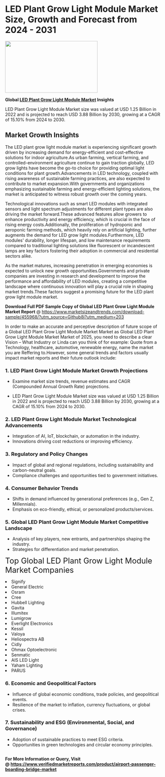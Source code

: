 <H1>LED Plant Grow Light Module Market Size, Growth and Forecast from 2024 - 2031</H1><img class="aligncenter size-medium wp-image-584254" src="https://thirdeyenews.in/wp-content/uploads/2024/09/Global-Market-Research-300x168.jpeg" alt="" width="300" height="168" /><p><strong>Global&nbsp;<a href="https://www.marketsizeandtrends.com/download-sample/455968/?utm_source=Github8j?utm_medium=203">LED Plant Grow Light Module Market</a> Insights</strong></p><p>LED Plant Grow Light Module Market size was valued at USD 1.25 Billion in 2022 and is projected to reach USD 3.88 Billion by 2030, growing at a CAGR of 15.10% from 2024 to 2030.</p><p><h2>Market Growth Insights</h2> <p>The LED plant grow light module market is experiencing significant growth driven by increasing demand for energy-efficient and cost-effective solutions for indoor agriculture.As urban farming, vertical farming, and controlled-environment agriculture continue to gain traction globally, LED grow lights have become the go-to choice for providing optimal light conditions for plant growth.Advancements in LED technology, coupled with rising awareness of sustainable farming practices, are also expected to contribute to market expansion.With governments and organizations emphasizing sustainable farming and energy-efficient lighting solutions, the market is anticipated to witness robust growth over the coming years.</p> <p>Technological innovations such as smart LED modules with integrated sensors and light spectrum adjustments for different plant types are also driving the market forward.These advanced features allow growers to enhance productivity and energy efficiency, which is crucial in the face of rising energy costs.Additionally, the proliferation of hydroponic and aeroponic farming methods, which heavily rely on artificial lighting, further augments the demand for LED grow light modules.Furthermore, LED modules' durability, longer lifespan, and low maintenance requirements compared to traditional lighting solutions like fluorescent or incandescent lamps are key factors fostering their adoption in commercial and residential sectors alike.</p> <p>As the market matures, increasing penetration in emerging economies is expected to unlock new growth opportunities.Governments and private companies are investing in research and development to improve the performance and affordability of LED modules, creating a competitive landscape where continuous innovation will play a crucial role in shaping market trends.These factors suggest a promising future for the LED plant grow light module market.</p> <p><span class=""><strong>Download Full PDF Sample Copy of Global LED Plant Grow Light Module Market Report</strong> @ <a href="https://www.marketsizeandtrends.com/download-sample/455968/?utm_source=Github8j?utm_medium=203" target="_blank">https://www.marketsizeandtrends.com/download-sample/455968/?utm_source=Github8j?utm_medium=203</a></span></p><p>In order to make an accurate and perceptive description of future scope of a Global&nbsp;LED Plant Grow Light Module Market Market as Global&nbsp;LED Plant Grow Light Module Market Market of 2025, you need to describe a clear Vision &ndash; What Industry or Linda can you think of for example: Quote from a Technology, healthcare, automotive, renewable energy, name the market you are Reffering to.However, some general trends and factors usually impact market reports and their future outlook include:</p><h3>1.&nbsp;<strong>LED Plant Grow Light Module Market Growth Projections</strong></h3><ul><li>Examine market size trends, revenue estimates and CAGR (Compounded Annual Growth Rate) projections.</li><li><p>LED Plant Grow Light Module Market size was valued at USD 1.25 Billion in 2022 and is projected to reach USD 3.88 Billion by 2030, growing at a CAGR of 15.10% from 2024 to 2030.</p></li></ul><h3>2.&nbsp;<strong>LED Plant Grow Light Module Market Technological Advancements</strong></h3><ul><li>Integration of AI, IoT, blockchain, or automation in the industry.</li><li>Innovations driving cost reductions or improving efficiency.</li></ul><h3>3.&nbsp;<strong>Regulatory and Policy Changes</strong></h3><ul><li>Impact of global and regional regulations, including sustainability and carbon-neutral goals.</li><li>Compliance challenges and opportunities tied to government initiatives.</li></ul><h3>4.&nbsp;<strong>Consumer Behavior Trends</strong></h3><ul><li>Shifts in demand influenced by generational preferences (e.g., Gen Z, Millennials).</li><li>Emphasis on eco-friendly, ethical, or personalized products/services.</li></ul><h3>5.&nbsp;<strong>Global LED Plant Grow Light Module Market Competitive Landscape</strong></h3><ul><li>Analysis of key players, new entrants, and partnerships shaping the industry.</li><li>Strategies for differentiation and market penetration.</li></ul><p data-pm-slice="1 1 []"><span style="color: inherit; font-family: inherit; font-size: 25px;">Top Global LED Plant Grow Light Module Market Companies</span></p><div class="" data-test-id=""><p><li>Signify</li><li> General Electric</li><li> Osram</li><li> Cree</li><li> Hubbell Lighting</li><li> Gavita</li><li> Illumitex</li><li> Lumigrow</li><li> Everlight Electronics</li><li> Kessil</li><li> Valoya</li><li> Heliospectra AB</li><li> Cidly</li><li> Ohmax Optoelectronic</li><li> Senmatic</li><li> AIS LED Light</li><li> Yaham Lighting</li><li> PARUS</li></p></div><h3>6.&nbsp;<strong>Economic and Geopolitical Factors</strong></h3><ul><li>Influence of global economic conditions, trade policies, and geopolitical events.</li><li>Resilience of the market to inflation, currency fluctuations, or global crises.</li></ul><h3>7.&nbsp;<strong>Sustainability and ESG (Environmental, Social, and Governance)</strong></h3><ul><li>Adoption of sustainable practices to meet ESG criteria.</li><li>Opportunities in green technologies and circular economy principles.</li></ul><h2><strong style="font-size: 14px;">For More Information or Query, Visit @&nbsp;</strong><a style="background-color: #ffffff; font-size: 14px;" href="https://www.marketsizeandtrends.com/report/led-plant-grow-light-module-market/" target="_blank">https://www.verifiedmarketreports.com/product/airport-passenger-boarding-bridge-market</a></h2>